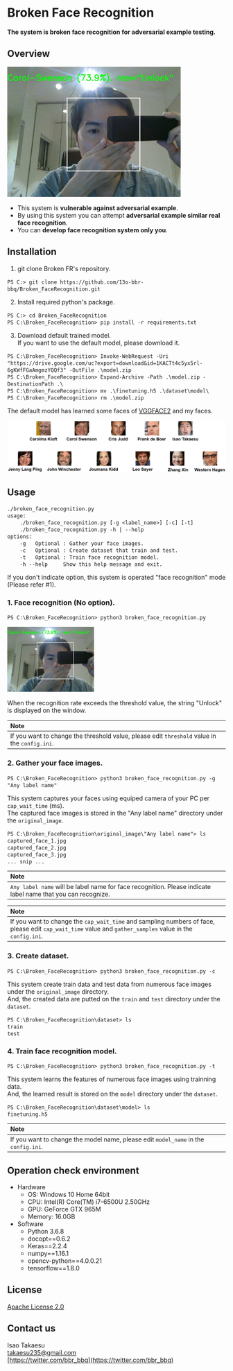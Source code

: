 # Broken Face Recognition
**The system is broken face recognition for adversarial example testing.**

## Overview
 <img src="./img/auth_sample.jpg" width="400">

 * This system is **vulnerable against adversarial example**.  
 * By using this system you can attempt **adversarial example similar real face recognition**.  
 * You can **develop face recognition system only you**.  

## Installation
 1. git clone Broken FR's repository.  
 ```
 PS C:> git clone https://github.com/13o-bbr-bbq/Broken_FaceRecognition.git
 ```

 2. Install required python's package.  
 ```
 PS C:> cd Broken_FaceRecognition
 PS C:\Broken_FaceRecognition> pip install -r requirements.txt
 ```

 3. Download default trained model.  
 If you want to use the default model, please download it.  
 ```
 PS C:\Broken_FaceRecognition> Invoke-WebRequest -Uri "https://drive.google.com/uc?export=download&id=1KACTt4c5yx5rl-6gKWfFGaAmgmzYQQf3" -OutFile .\model.zip
 PS C:\Broken_FaceRecognition> Expand-Archive -Path .\model.zip -DestinationPath .\
 PS C:\Broken_FaceRecognition> mv .\finetuning.h5 .\dataset\model\
 PS C:\Broken_FaceRecognition> rm .\model.zip
```

The default model has learned some faces of [VGGFACE2](http://zeus.robots.ox.ac.uk/vgg_face2/) and my faces.  

<img src="./img/default_model.png" width="600">  

## Usage
```
./broken_face_recognition.py
usage:
    ./broken_face_recognition.py [-g <label_name>] [-c] [-t]
    ./broken_face_recognition.py -h | --help
options:
    -g   Optional : Gather your face images.
    -c   Optional : Create dataset that train and test.
    -t   Optional : Train face recognition model.
    -h --help     Show this help message and exit.
```

If you don't indicate option, this system is operated "face recognition" mode (Please refer #1).  

### 1. Face recognition (No option).
```
PS C:\Broken_FaceRecognition> python3 broken_face_recognition.py
```

<img src="./img/auth_sample.jpg" width="200">

When the recognition rate exceeds the threshold value, the string "Unlock" is displayed on the window.  

|Note|
|:---|
|If you want to change the threshold value, please edit `threshold` value in the `config.ini`.|

### 2. Gather your face images. 
```
PS C:\Broken_FaceRecognition> python3 broken_face_recognition.py -g "Any label name"
```

This system captures your faces using equiped camera of your PC per `cap_wait_time` (ms).  
The captured face images is stored in the "Any label name" directory under the `original_image`.  

```
PS C:\Broken_FaceRecognition\original_image\"Any label name"> ls
captured_face_1.jpg
captured_face_2.jpg
captured_face_3.jpg
... snip ...
```

|Note|
|:---|
|`Any label name` will be label name for face recognition. Please indicate label name that you can recognize.|

|Note|
|:---|
|If you want to change the `cap_wait_time` and sampling numbers of face, please edit `cap_wait_time` value and `gather_samples` value in the `config.ini`.|

### 3. Create dataset.
```
PS C:\Broken_FaceRecognition> python3 broken_face_recognition.py -c
```

This system create train data and test data from numerous face images under the `original_image` directory.  
And, the created data are putted on the `train` and `test` directory under the `dataset`.

```
PS C:\Broken_FaceRecognition\dataset> ls
train
test
```

### 4. Train face recognition model.
```
PS C:\Broken_FaceRecognition> python3 broken_face_recognition.py -t
```

This system learns the features of numerous face images using trainning data.  
And, the learned result is stored on the `model` directory under the `dataset`.  

```
PS C:\Broken_FaceRecognition\dataset\model> ls
finetuning.h5
```

|Note|
|:---|
|If you want to change the model name, please edit `model_name` in the `config.ini`.|

## Operation check environment
 * Hardware  
   * OS: Windows 10 Home 64bit  
   * CPU: Intel(R) Core(TM) i7-6500U 2.50GHz  
   * GPU: GeForce GTX 965M  
   * Memory: 16.0GB  
 * Software  
   * Python 3.6.8
   * docopt==0.6.2
   * Keras==2.2.4
   * numpy==1.16.1
   * opencv-python==4.0.0.21
   * tensorflow==1.8.0

## License
[Apache License 2.0](https://github.com/13o-bbr-bbq/Broken_FaceRecognition/blob/master/LICENSE)

## Contact us
Isao Takaesu  
takaesu235@gmail.com  
[https://twitter.com/bbr_bbq](https://twitter.com/bbr_bbq)
